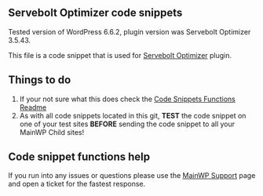 ## Servebolt Optimizer code snippets

Tested version of WordPress 6.6.2, plugin version was Servebolt Optimizer 3.5.43.

This file is a code snippet that is used for [Servebolt Optimizer](https://wordpress.org/plugins/servebolt-optimizer/) plugin. 

## Things to do

1. If your not sure what this does check the [Code Snippets Functions Readme](https://github.com/mainwp/Code-Snippets-Functions/blob/master/README.md)
2. As with all code snippets located in this git, **TEST** the code snippet on one of your test sites **BEFORE** sending the code snippet to all your MainWP Child sites!

## Code snippet functions help

If you run into any issues or questions please use the [MainWP Support](https://mainwp.com/support/) page and open a ticket for the fastest response.
